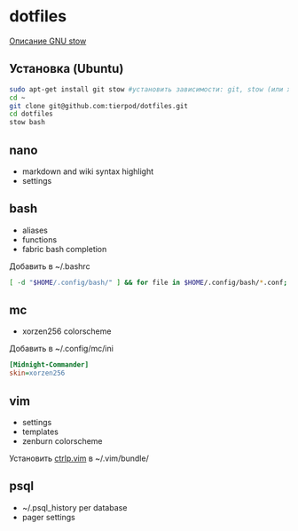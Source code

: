 # dotfiles

[Описание GNU stow](https://github.com/tierpod/dotfiles/wiki/stow)

## Установка (Ubuntu)
```bash
sudo apt-get install git stow #установить зависимости: git, stow (или xstow):
cd ~
git clone git@github.com:tierpod/dotfiles.git
cd dotfiles
stow bash
```

## nano
* markdown and wiki syntax highlight
* settings

## bash
* aliases
* functions
* fabric bash completion

Добавить в ~/.bashrc
```bash
[ -d "$HOME/.config/bash/" ] && for file in $HOME/.config/bash/*.conf; do . $file; done]
```

## mc
* xorzen256 colorscheme

Добавить в ~/.config/mc/ini
```ini
[Midnight-Commander]
skin=xorzen256
```

## vim
* settings
* templates
* zenburn colorscheme

Установить [ctrlp.vim](http://kien.github.com/ctrlp.vim) в ~/.vim/bundle/

## psql
* ~/.psql_history per database
* pager settings
